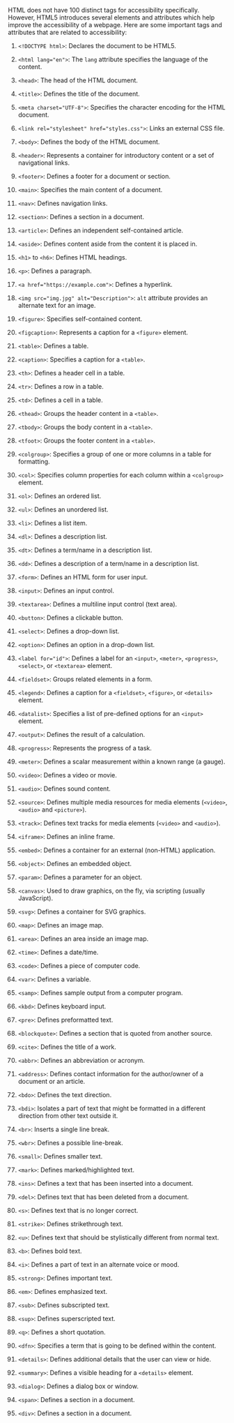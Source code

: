 HTML does not have 100 distinct tags for accessibility specifically. However, HTML5 introduces several elements and attributes which help improve the accessibility of a webpage. Here are some important tags and attributes that are related to accessibility:

1. `<!DOCTYPE html>`: Declares the document to be HTML5.
    
2. `<html lang="en">`: The `lang` attribute specifies the language of the content.
    
3. `<head>`: The head of the HTML document.
    
4. `<title>`: Defines the title of the document.
    
5. `<meta charset="UTF-8">`: Specifies the character encoding for the HTML document.
    
6. `<link rel="stylesheet" href="styles.css">`: Links an external CSS file.
    
7. `<body>`: Defines the body of the HTML document.
    
8. `<header>`: Represents a container for introductory content or a set of navigational links.
    
9. `<footer>`: Defines a footer for a document or section.
    
10. `<main>`: Specifies the main content of a document.
    
11. `<nav>`: Defines navigation links.
    
12. `<section>`: Defines a section in a document.
    
13. `<article>`: Defines an independent self-contained article.
    
14. `<aside>`: Defines content aside from the content it is placed in.
    
15. `<h1>` to `<h6>`: Defines HTML headings.
    
16. `<p>`: Defines a paragraph.
    
17. `<a href="https://example.com">`: Defines a hyperlink.
    
18. `<img src="img.jpg" alt="Description">`: `alt` attribute provides an alternate text for an image.
    
19. `<figure>`: Specifies self-contained content.
    
20. `<figcaption>`: Represents a caption for a `<figure>` element.
    
21. `<table>`: Defines a table.
    
22. `<caption>`: Specifies a caption for a `<table>`.
    
23. `<th>`: Defines a header cell in a table.
    
24. `<tr>`: Defines a row in a table.
    
25. `<td>`: Defines a cell in a table.
    
26. `<thead>`: Groups the header content in a `<table>`.
    
27. `<tbody>`: Groups the body content in a `<table>`.
    
28. `<tfoot>`: Groups the footer content in a `<table>`.
    
29. `<colgroup>`: Specifies a group of one or more columns in a table for formatting.
    
30. `<col>`: Specifies column properties for each column within a `<colgroup>` element.
    
31. `<ol>`: Defines an ordered list.
    
32. `<ul>`: Defines an unordered list.
    
33. `<li>`: Defines a list item.
    
34. `<dl>`: Defines a description list.
    
35. `<dt>`: Defines a term/name in a description list.
    
36. `<dd>`: Defines a description of a term/name in a description list.
    
37. `<form>`: Defines an HTML form for user input.
    
38. `<input>`: Defines an input control.
    
39. `<textarea>`: Defines a multiline input control (text area).
    
40. `<button>`: Defines a clickable button.
    
41. `<select>`: Defines a drop-down list.
    
42. `<option>`: Defines an option in a drop-down list.
    
43. `<label for="id">`: Defines a label for an `<input>`, `<meter>`, `<progress>`, `<select>`, or `<textarea>` element.
    
44. `<fieldset>`: Groups related elements in a form.
    
45. `<legend>`: Defines a caption for a `<fieldset>`, `<figure>`, or `<details>` element.
    
46. `<datalist>`: Specifies a list of pre-defined options for an `<input>` element.
    
47. `<output>`: Defines the result of a calculation.
    
48. `<progress>`: Represents the progress of a task.
    
49. `<meter>`: Defines a scalar measurement within a known range (a gauge).
    
50. `<video>`: Defines a video or movie.
    
51. `<audio>`: Defines sound content.
    
52. `<source>`: Defines multiple media resources for media elements (`<video>`, `<audio>` and `<picture>`).
    
53. `<track>`: Defines text tracks for media elements (`<video>` and `<audio>`).
    
54. `<iframe>`: Defines an inline frame.
    
55. `<embed>`: Defines a container for an external (non-HTML) application.
    
56. `<object>`: Defines an embedded object.
    
57. `<param>`: Defines a parameter for an object.
    
58. `<canvas>`: Used to draw graphics, on the fly, via scripting (usually JavaScript).
    
59. `<svg>`: Defines a container for SVG graphics.
    
60. `<map>`: Defines an image map.
    
61. `<area>`: Defines an area inside an image map.
    
62. `<time>`: Defines a date/time.
    
63. `<code>`: Defines a piece of computer code.
    
64. `<var>`: Defines a variable.
    
65. `<samp>`: Defines sample output from a computer program.
    
66. `<kbd>`: Defines keyboard input.
    
67. `<pre>`: Defines preformatted text.
    
68. `<blockquote>`: Defines a section that is quoted from another source.
    
69. `<cite>`: Defines the title of a work.
    
70. `<abbr>`: Defines an abbreviation or acronym.
    
71. `<address>`: Defines contact information for the author/owner of a document or an article.
    
72. `<bdo>`: Defines the text direction.
    
73. `<bdi>`: Isolates a part of text that might be formatted in a different direction from other text outside it.
    
74. `<br>`: Inserts a single line break.
    
75. `<wbr>`: Defines a possible line-break.
    
76. `<small>`: Defines smaller text.
    
77. `<mark>`: Defines marked/highlighted text.
    
78. `<ins>`: Defines a text that has been inserted into a document.
    
79. `<del>`: Defines text that has been deleted from a document.
    
80. `<s>`: Defines text that is no longer correct.
    
81. `<strike>`: Defines strikethrough text.
    
82. `<u>`: Defines text that should be stylistically different from normal text.
    
83. `<b>`: Defines bold text.
    
84. `<i>`: Defines a part of text in an alternate voice or mood.
    
85. `<strong>`: Defines important text.
    
86. `<em>`: Defines emphasized text.
    
87. `<sub>`: Defines subscripted text.
    
88. `<sup>`: Defines superscripted text.
    
89. `<q>`: Defines a short quotation.
    
90. `<dfn>`: Specifies a term that is going to be defined within the content.
    
91. `<details>`: Defines additional details that the user can view or hide.
    
92. `<summary>`: Defines a visible heading for a `<details>` element.
    
93. `<dialog>`: Defines a dialog box or window.
    
94. `<span>`: Defines a section in a document.
    
95. `<div>`: Defines a section in a document.
